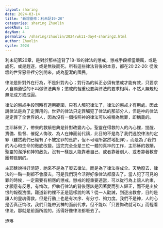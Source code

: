 ```yaml
---
layout: sharing
date: 2024-03-14
title: "新增靈修：利未記19-20"
categories: sharing Zhuolin
weekNum: 11
dayNum: 4
permalink: /sharing/zhuolin/2024/wk11-day4-sharing2.html
author: Zhuolin
cycle: 2024
---  
```


利未記第20章，是對於那些違背了18-19的律法的懲戒，懲戒手段相當嚴厲，或是處死，或是趕逐，或是無後而死。所有這些律法背後的本意，都在20:22-26: 從敗壞的世界惡俗裡分別開來，成為聖潔的國民。

律法是針對外在行為，不是針對內心；對行為的糾正必須有懲戒才能有效，只要求人自願遵從的不叫做律法典章；懲戒的輕重也要與律法的要求相稱，不然人無規矩無法成方或成圓。

律法的懲戒手段同時有適用範圍，只有人觸犯律法了，律法的懲戒才有用處。因此說律法是為了定罪用的。世界的律法只定罪觸犯了律法的那部分人，但是神的律法是定罪了全世界的人，因為沒有一個按照神的律法可以被稱為無罪，即稱義的。

主耶穌來了，帶來的救贖恩典是針對改變內心。聖靈在得救的人的內心裡，提醒、責備、監督、催促人悔改、為人在神面前代禱，此目的不是為了我們逃脫律法的定罪（雖然我們已經有了不被定罪的應許，但不可理所當然地犯罪），而是為了我們的內心和生命的徹底改變。這完完全全是三位一體的真神的工作，主耶穌的救贖，聖靈的潔淨和神的赦免，沒有一樣是人能靠著自己、或者靠著別人、或者靠著教會團體做到的。

主耶穌說得好清楚，祂來不是為了廢去律法，而是為了律法得成全。天地廢去，律法的一點一劃都不會廢去。可是我們現今活得好像律法都廢去了。當人犯了可見的罪的時候，一定需要有相應的懲戒，懲戒的輕重要適當，可以從行為上讓人約束，才願意有反思，有悔改。但執行律法的背後應該是因著愛而引人歸正，而不是出於恨的報復洩憤。難道新約裡不正是這樣說的嗎？從一人勸誡，到逐出教會，目的是讓人的靈魂得救，但是行動上也是有次序、有分寸、夠力度。我們不是神，人的心是否真正悔改，我們只能帶到神的面前代求，但不能以「只要悔改就可以」而輕看律法，那就是前面所說的，活得好像律法都廢去了。

琢琳
